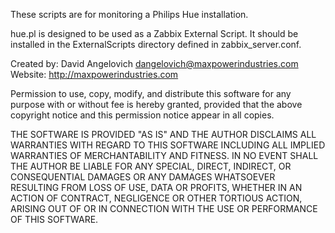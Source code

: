 These scripts are for monitoring a Philips Hue installation.

hue.pl is designed to be used as a Zabbix External Script. It should be installed in the ExternalScripts directory defined in zabbix_server.conf.

Created by: David Angelovich <dangelovich@maxpowerindustries.com>
Website: http://maxpowerindustries.com

Permission to use, copy, modify, and distribute this software for any
purpose with or without fee is hereby granted, provided that the above
copyright notice and this permission notice appear in all copies.

THE SOFTWARE IS PROVIDED "AS IS" AND THE AUTHOR DISCLAIMS ALL WARRANTIES
WITH REGARD TO THIS SOFTWARE INCLUDING ALL IMPLIED WARRANTIES OF
MERCHANTABILITY AND FITNESS. IN NO EVENT SHALL THE AUTHOR BE LIABLE FOR
ANY SPECIAL, DIRECT, INDIRECT, OR CONSEQUENTIAL DAMAGES OR ANY DAMAGES
WHATSOEVER RESULTING FROM LOSS OF USE, DATA OR PROFITS, WHETHER IN AN
ACTION OF CONTRACT, NEGLIGENCE OR OTHER TORTIOUS ACTION, ARISING OUT OF
OR IN CONNECTION WITH THE USE OR PERFORMANCE OF THIS SOFTWARE.
